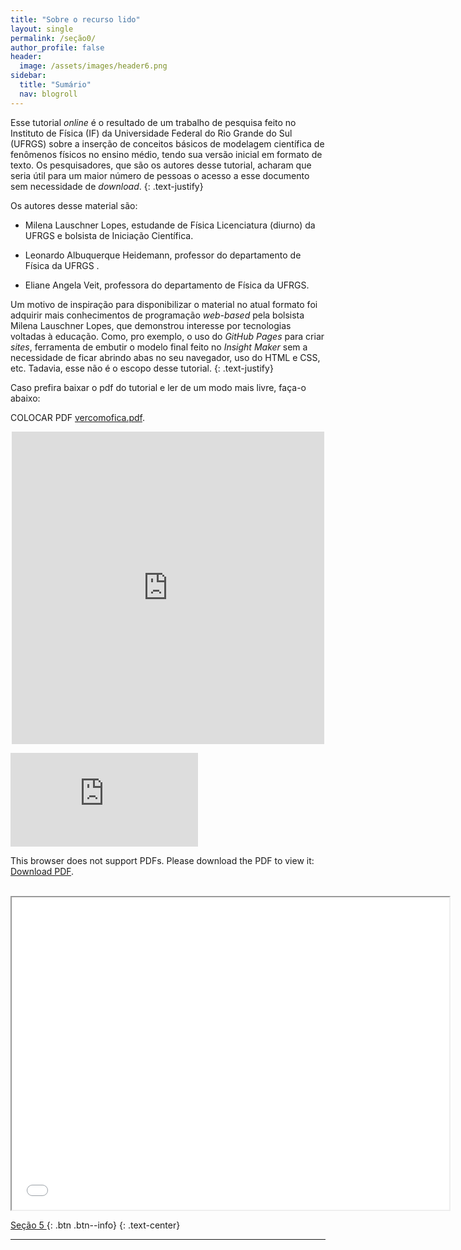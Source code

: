 ```yaml
---
title: "Sobre o recurso lido"
layout: single
permalink: /seção0/
author_profile: false
header:
  image: /assets/images/header6.png
sidebar:
  title: "Sumário"
  nav: blogroll
---
```


Esse tutorial _online_ é o resultado de um trabalho de pesquisa feito no Instituto de Física (IF) da Universidade Federal do Rio Grande do Sul (UFRGS) sobre a inserção de conceitos básicos de modelagem científica de fenômenos físicos no ensino médio, tendo sua versão inicial em formato de texto. Os pesquisadores, que são os autores desse tutorial, acharam que seria útil para um maior número de pessoas o acesso a esse documento sem necessidade de _download_.
{: .text-justify}

Os autores desse material são: 

  * Milena Lauschner Lopes, estudande de Física Licenciatura (diurno) da UFRGS e bolsista de Iniciação Científica.
  
  * Leonardo Albuquerque Heidemann, professor do departamento de Física da UFRGS .
 
  * Eliane Angela Veit, professora do departamento de Física da UFRGS.

 Um motivo de inspiração para disponibilizar o material no atual formato foi adquirir mais conhecimentos de programação _web-based_ pela bolsista Milena Lauschner Lopes, que demonstrou interesse por tecnologias voltadas à educação. Como, pro exemplo, o uso do _GitHub Pages_ para criar _sites_, ferramenta de embutir o modelo final feito no _Insight Maker_ sem a necessidade de ficar abrindo abas no seu navegador, uso do HTML e CSS, etc. Tadavia, esse não é o escopo desse tutorial.
{: .text-justify}

Caso prefira baixar o pdf do tutorial e ler de um modo mais livre, faça-o abaixo: 

COLOCAR PDF
[vercomofica.pdf](http://milenalauschner.github.io/MM/assets/vercomofica.pdf).

<p style="text-align: center;"><iframe src="http://milenalauschner.github.io/MM/assets/vercomofica.pdf" style="width:500px; height:500px;" frameborder="0"></iframe>
</p>

<object data="http://milenalauschner.github.io/MM/assets/vercomofica.pdf" type="application/pdf" width="500px" height="500px">
    <embed src="http://milenalauschner.github.io/MM/assets/vercomofica.pdf" type="application/pdf">
        <p>This browser does not support PDFs. Please download the PDF to view it: <a href="http://milenalauschner.github.io/MM/assets/vercomofica.pdf">Download PDF</a>.</p>  </embed>
</object>

<p style="text-align: center;"> <iframe width="700" height="500" src="milenalauschner.github.io/MM/assets/vercomofica.pdf/embed?topBar=1&sideBar=1&zoom=1"></iframe></p>

[<i class="fas fa-arrow-alt-circle-left"></i> Seção 5 ](https://milenalauschner.github.io/MM/seção5/){:
.btn .btn--info}
{: .text-center}
________________________________________________________________________________________________________________________________________________________________________________________________________________________________________________


